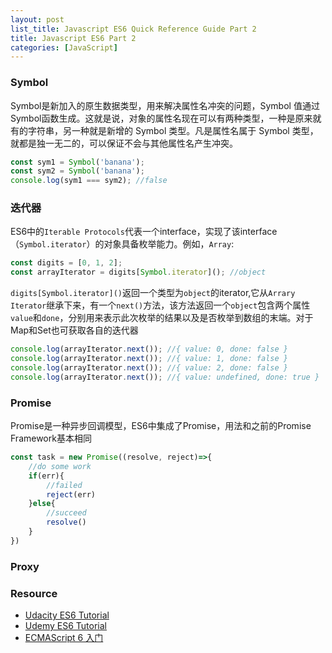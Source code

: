 ```yaml
---
layout: post
list_title: Javascript ES6 Quick Reference Guide Part 2
title: Javascript ES6 Part 2
categories: [JavaScript]
---
```


### Symbol

Symbol是新加入的原生数据类型，用来解决属性名冲突的问题，Symbol 值通过Symbol函数生成。这就是说，对象的属性名现在可以有两种类型，一种是原来就有的字符串，另一种就是新增的 Symbol 类型。凡是属性名属于 Symbol 类型，就都是独一无二的，可以保证不会与其他属性名产生冲突。

```javascript
const sym1 = Symbol('banana');
const sym2 = Symbol('banana');
console.log(sym1 === sym2); //false
```

### 迭代器

ES6中的`Iterable Protocols`代表一个interface，实现了该interface（`Symbol.iterator`）的对象具备枚举能力。例如，`Array`:

```javascript
const digits = [0, 1, 2];
const arrayIterator = digits[Symbol.iterator](); //object
```
`digits[Symbol.iterator]()`返回一个类型为`object`的iterator,它从`Arrary Iterator`继承下来，有一个`next()`方法，该方法返回一个`object`包含两个属性`value`和`done`，分别用来表示此次枚举的结果以及是否枚举到数组的末端。对于Map和Set也可获取各自的迭代器

```javascript
console.log(arrayIterator.next()); //{ value: 0, done: false }
console.log(arrayIterator.next()); //{ value: 1, done: false }
console.log(arrayIterator.next()); //{ value: 2, done: false }
console.log(arrayIterator.next()); //{ value: undefined, done: true }
```

### Promise

Promise是一种异步回调模型，ES6中集成了Promise，用法和之前的Promise Framework基本相同

```javascript
const task = new Promise((resolve, reject)=>{
    //do some work
    if(err){
        //failed
        reject(err)
    }else{
        //succeed
        resolve()
    }
})
```

### Proxy



### Resource

- [Udacity ES6 Tutorial](https://classroom.udacity.com/courses/ud356)
- [Udemy ES6 Tutorial](https://www.udemy.com/javascript-es6-tutorial)
- [ECMAScript 6 入门](http://es6.ruanyifeng.com/)

